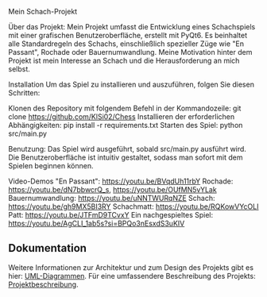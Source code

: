 Mein Schach-Projekt

Über das Projekt:
Mein Projekt umfasst die Entwicklung eines Schachspiels mit einer grafischen Benutzeroberfläche, erstellt mit PyQt6. Es beinhaltet alle Standardregeln des Schachs, einschließlich spezieller Züge wie "En Passant", Rochade oder Bauernumwandlung. Meine Motivation hinter dem Projekt ist mein Interesse an Schach und die Herausforderung an mich selbst.

Installation
Um das Spiel zu installieren und auszuführen, folgen Sie diesen Schritten:

Klonen des Repository mit folgendem Befehl in der Kommandozeile: git clone https://github.com/KlSi02/Chess
Installieren der erforderlichen Abhängigkeiten: pip install -r requirements.txt
Starten des Spiel: python src/main.py

Benutzung:
Das Spiel wird ausgeführt, sobald src/main.py ausführt wird.
Die Benutzeroberfläche ist intuitiv gestaltet, sodass man sofort mit dem Spielen beginnen können.

Video-Demos
"En Passant": https://youtu.be/BVqdUh11rbY
Rochade: https://youtu.be/dN7bbwcrQ_s, https://youtu.be/OUfMN5vYLak
Bauernumwandlung: https://youtu.be/uNNTWURqNZE
Schach: https://youtu.be/gh9MX5BI3RY
Schachmatt: https://youtu.be/RQKowVYcOLI
Patt: https://youtu.be/JTFmD9TCvxY
Ein nachgespieltes Spiel: https://youtu.be/AgCLI_1ab5s?si=BPQo3nEsxdS3uKIV

## Dokumentation

Weitere Informationen zur Architektur und zum Design des Projekts gibt es hier: [UML-Diagrammen](docs/diagrams/PlantUML-File).
Für eine umfassendere Beschreibung des Projekts: [Projektbeschreibung](docs/Projektbeschreibung.md).

